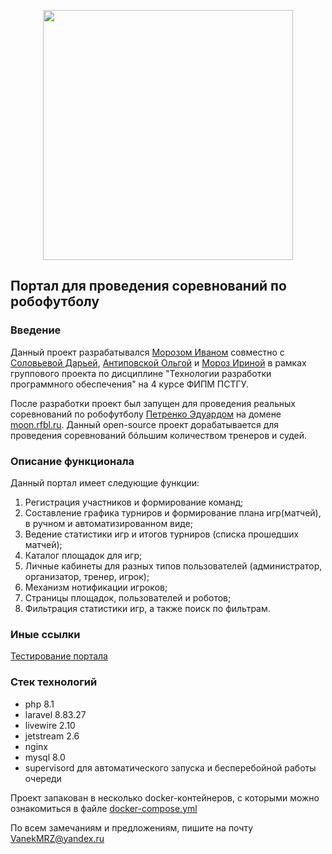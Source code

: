 <p align="center"><a href="https://laravel.com" target="_blank"><img src="https://raw.githubusercontent.com/laravel/art/master/logo-lockup/5%20SVG/2%20CMYK/1%20Full%20Color/laravel-logolockup-cmyk-red.svg" width="400"></a></p>

## Портал для проведения соревнований по робофутболу

### Введение

Данный проект разрабатывался [Морозом Иваном](https://github.com/Hnakra) совместно с [Соловьевой Дарьей](https://github.com/creasold), [Антиповской Ольгой](https://github.com/OlgaAntipovskaia) и [Мороз Ириной](https://github.com/irinamoroz789) в рамках группового проекта по дисциплине "Технологии разработки программного обеспечения" на 4 курсе ФИПМ ПСТГУ.

После разработки проект был запущен для проведения реальных соревнований по робофутболу [Петренко Эдуардом](https://github.com/EduardPetrenko) на домене [moon.rfbl.ru](http://moon.rfbl.ru/). Данный open-source проект дорабатывается для проведения соревнований бóльшим количеством тренеров и судей.

### Описание функционала

Данный портал имеет следующие функции:

1.	Регистрация участников и формирование команд; 
2.	Составление графика турниров и формирование плана игр(матчей), в ручном и автоматизированном виде; 
3.	Ведение статистики игр и итогов турниров (списка прошедших матчей); 
4.	Каталог площадок для игр; 
5.	Личные кабинеты для разных типов пользователей (администратор, организатор, тренер, игрок);
6.	Механизм нотификации игроков; 
7.	Страницы площадок, пользователей и роботов;
8.  Фильтрация статистики игр, а также поиск по фильтрам.

### Иные ссылки
[Тестирование портала](https://github.com/Hnakra/lunar_walker_portal/blob/main/tests/README.md)


### Стек технологий

- php 8.1
- laravel 8.83.27
- livewire 2.10
- jetstream 2.6
- nginx
- mysql 8.0
- supervisord для автоматического запуска и бесперебойной работы очереди

Проект запакован в несколько docker-контейнеров, с которыми можно ознакомиться в файле [docker-compose.yml](https://github.com/Hnakra/lunar_walker_portal/blob/main/docker-compose.yml)

По всем замечаниям и предложениям, пишите на почту [VanekMRZ@yandex.ru](mailto:VanekMRZ@yandex.ru)
